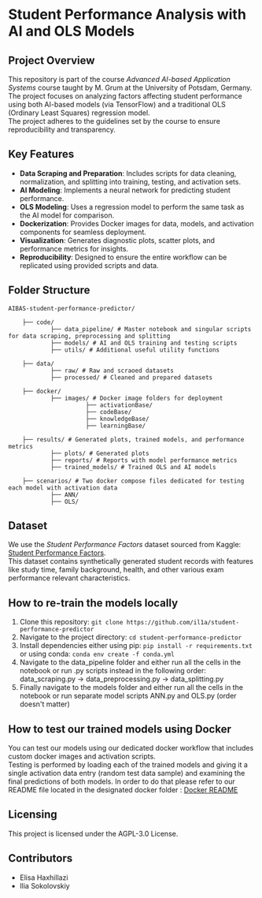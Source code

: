 # Student Performance Analysis with AI and OLS Models

## Project Overview

This repository is part of the course _Advanced AI-based Application Systems_ course taught by M. Grum at the University of Potsdam, Germany.<br>
The project focuses on analyzing factors affecting student performance using both AI-based models (via TensorFlow) and a traditional OLS (Ordinary Least Squares) regression model.<br>
The project adheres to the guidelines set by the course to ensure reproducibility and transparency.

## Key Features

- **Data Scraping and Preparation**: Includes scripts for data cleaning, normalization, and splitting into training, testing, and activation sets.
- **AI Modeling**: Implements a neural network for predicting student performance.
- **OLS Modeling**: Uses a regression model to perform the same task as the AI model for comparison.
- **Dockerization**: Provides Docker images for data, models, and activation components for seamless deployment.
- **Visualization**: Generates diagnostic plots, scatter plots, and performance metrics for insights.
- **Reproducibility**: Designed to ensure the entire workflow can be replicated using provided scripts and data.

## Folder Structure

```
AIBAS-student-performance-predictor/

    ├── code/
            ├── data_pipeline/ # Master notebook and singular scripts for data scraping, preprocessing and splitting
            ├── models/ # AI and OLS training and testing scripts
            ├── utils/ # Additional useful utility functions

    ├── data/
            ├── raw/ # Raw and scraoed datasets
            ├── processed/ # Cleaned and prepared datasets

    ├── docker/
            ├── images/ # Docker image folders for deployment
                      ├── activationBase/
                      ├── codeBase/
                      ├── knowledgeBase/
                      ├── learningBase/

    ├── results/ # Generated plots, trained models, and performance metrics
            ├── plots/ # Generated plots
            ├── reports/ # Reports with model performance metrics
            ├── trained_models/ # Trained OLS and AI models

    ├── scenarios/ # Two docker compose files dedicated for testing each model with activation data
            ├── ANN/
            ├── OLS/
```

## Dataset

We use the _Student Performance Factors_ dataset sourced from Kaggle: [Student Performance Factors](https://www.kaggle.com/datasets/lainguyn123/student-performance-factors/data).<br>
This dataset contains synthetically generated student records with features like study time, family background, health, and other various exam performance relevant characteristics.

## How to re-train the models locally

1. Clone this repository: `git clone https://github.com/il1a/student-performance-predictor`
2. Navigate to the project directory: `cd student-performance-predictor`
3. Install dependencies either using pip: `pip install -r requirements.txt` or using conda: `conda env create -f conda.yml`
4. Navigate to the data_pipeline folder and either run all the cells in the notebook or run .py scripts instead in the following order: data_scraping.py -> data_preprocessing.py -> data_splitting.py
5. Finally navigate to the models folder and either run all the cells in the notebook or run separate model scripts ANN.py and OLS.py (order doesn't matter)

## How to test our trained models using Docker

You can test our models using our dedicated docker workflow that includes custom docker images and activation scripts.  
Testing is performed by loading each of the trained models and giving it a single activation data entry (random test data sample) and examining the final predictions of both models.
In order to do that please refer to our README file located in the designated docker folder : [Docker README](https://github.com/il1a/student-performance-predictor/tree/main/docker/README.md)

## Licensing

This project is licensed under the AGPL-3.0 License.

## Contributors

- Elisa Haxhillazi
- Ilia Sokolovskiy
